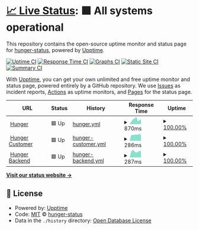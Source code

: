 # [📈 Live Status](https://hunger-status.github.io/hunger-status): <!--live status--> **🟩 All systems operational**

This repository contains the open-source uptime monitor and status page for [hunger-status](https://hunger-status.github.io/hunger-status), powered by [Upptime](https://github.com/upptime/upptime).

[![Uptime CI](https://github.com/hunger-status/hunger-status/workflows/Uptime%20CI/badge.svg)](https://github.com/hunger-status/hunger-status/actions?query=workflow%3A%22Uptime+CI%22)
[![Response Time CI](https://github.com/hunger-status/hunger-status/workflows/Response%20Time%20CI/badge.svg)](https://github.com/hunger-status/hunger-status/actions?query=workflow%3A%22Response+Time+CI%22)
[![Graphs CI](https://github.com/hunger-status/hunger-status/workflows/Graphs%20CI/badge.svg)](https://github.com/hunger-status/hunger-status/actions?query=workflow%3A%22Graphs+CI%22)
[![Static Site CI](https://github.com/hunger-status/hunger-status/workflows/Static%20Site%20CI/badge.svg)](https://github.com/hunger-status/hunger-status/actions?query=workflow%3A%22Static+Site+CI%22)
[![Summary CI](https://github.com/hunger-status/hunger-status/workflows/Summary%20CI/badge.svg)](https://github.com/hunger-status/hunger-status/actions?query=workflow%3A%22Summary+CI%22)

With [Upptime](https://upptime.js.org), you can get your own unlimited and free uptime monitor and status page, powered entirely by a GitHub repository. We use [Issues](https://github.com/hunger-status/hunger-status/issues) as incident reports, [Actions](https://github.com/hunger-status/hunger-status/actions) as uptime monitors, and [Pages](https://hunger-status.github.io/hunger-status) for the status page.

<!--start: status pages-->
<!-- This summary is generated by Upptime (https://github.com/upptime/upptime) -->
<!-- Do not edit this manually, your changes will be overwritten -->
<!-- prettier-ignore -->
| URL | Status | History | Response Time | Uptime |
| --- | ------ | ------- | ------------- | ------ |
| <img alt="" src="https://icons.duckduckgo.com/ip3/hunger.ai.ico" height="13"> [Hunger](https://hunger.ai) | 🟩 Up | [hunger.yml](https://github.com/hunger-status/hunger-status/commits/HEAD/history/hunger.yml) | <details><summary><img alt="Response time graph" src="./graphs/hunger/response-time-week.png" height="20"> 870ms</summary><br><a href="https://hunger-status.github.io/hunger-status/history/hunger"><img alt="Response time 841" src="https://img.shields.io/endpoint?url=https%3A%2F%2Fraw.githubusercontent.com%2Fhunger-status%2Fhunger-status%2FHEAD%2Fapi%2Fhunger%2Fresponse-time.json"></a><br><a href="https://hunger-status.github.io/hunger-status/history/hunger"><img alt="24-hour response time 584" src="https://img.shields.io/endpoint?url=https%3A%2F%2Fraw.githubusercontent.com%2Fhunger-status%2Fhunger-status%2FHEAD%2Fapi%2Fhunger%2Fresponse-time-day.json"></a><br><a href="https://hunger-status.github.io/hunger-status/history/hunger"><img alt="7-day response time 870" src="https://img.shields.io/endpoint?url=https%3A%2F%2Fraw.githubusercontent.com%2Fhunger-status%2Fhunger-status%2FHEAD%2Fapi%2Fhunger%2Fresponse-time-week.json"></a><br><a href="https://hunger-status.github.io/hunger-status/history/hunger"><img alt="30-day response time 841" src="https://img.shields.io/endpoint?url=https%3A%2F%2Fraw.githubusercontent.com%2Fhunger-status%2Fhunger-status%2FHEAD%2Fapi%2Fhunger%2Fresponse-time-month.json"></a><br><a href="https://hunger-status.github.io/hunger-status/history/hunger"><img alt="1-year response time 952" src="https://img.shields.io/endpoint?url=https%3A%2F%2Fraw.githubusercontent.com%2Fhunger-status%2Fhunger-status%2FHEAD%2Fapi%2Fhunger%2Fresponse-time-year.json"></a></details> | <details><summary><a href="https://hunger-status.github.io/hunger-status/history/hunger">100.00%</a></summary><a href="https://hunger-status.github.io/hunger-status/history/hunger"><img alt="All-time uptime 99.99%" src="https://img.shields.io/endpoint?url=https%3A%2F%2Fraw.githubusercontent.com%2Fhunger-status%2Fhunger-status%2FHEAD%2Fapi%2Fhunger%2Fuptime.json"></a><br><a href="https://hunger-status.github.io/hunger-status/history/hunger"><img alt="24-hour uptime 100.00%" src="https://img.shields.io/endpoint?url=https%3A%2F%2Fraw.githubusercontent.com%2Fhunger-status%2Fhunger-status%2FHEAD%2Fapi%2Fhunger%2Fuptime-day.json"></a><br><a href="https://hunger-status.github.io/hunger-status/history/hunger"><img alt="7-day uptime 100.00%" src="https://img.shields.io/endpoint?url=https%3A%2F%2Fraw.githubusercontent.com%2Fhunger-status%2Fhunger-status%2FHEAD%2Fapi%2Fhunger%2Fuptime-week.json"></a><br><a href="https://hunger-status.github.io/hunger-status/history/hunger"><img alt="30-day uptime 100.00%" src="https://img.shields.io/endpoint?url=https%3A%2F%2Fraw.githubusercontent.com%2Fhunger-status%2Fhunger-status%2FHEAD%2Fapi%2Fhunger%2Fuptime-month.json"></a><br><a href="https://hunger-status.github.io/hunger-status/history/hunger"><img alt="1-year uptime 100.00%" src="https://img.shields.io/endpoint?url=https%3A%2F%2Fraw.githubusercontent.com%2Fhunger-status%2Fhunger-status%2FHEAD%2Fapi%2Fhunger%2Fuptime-year.json"></a></details>
| <img alt="" src="https://icons.duckduckgo.com/ip3/hunger.ai.ico" height="13"> [Hunger Customer](https://hunger.ai/g/index.html) | 🟩 Up | [hunger-customer.yml](https://github.com/hunger-status/hunger-status/commits/HEAD/history/hunger-customer.yml) | <details><summary><img alt="Response time graph" src="./graphs/hunger-customer/response-time-week.png" height="20"> 286ms</summary><br><a href="https://hunger-status.github.io/hunger-status/history/hunger-customer"><img alt="Response time 283" src="https://img.shields.io/endpoint?url=https%3A%2F%2Fraw.githubusercontent.com%2Fhunger-status%2Fhunger-status%2FHEAD%2Fapi%2Fhunger-customer%2Fresponse-time.json"></a><br><a href="https://hunger-status.github.io/hunger-status/history/hunger-customer"><img alt="24-hour response time 54" src="https://img.shields.io/endpoint?url=https%3A%2F%2Fraw.githubusercontent.com%2Fhunger-status%2Fhunger-status%2FHEAD%2Fapi%2Fhunger-customer%2Fresponse-time-day.json"></a><br><a href="https://hunger-status.github.io/hunger-status/history/hunger-customer"><img alt="7-day response time 286" src="https://img.shields.io/endpoint?url=https%3A%2F%2Fraw.githubusercontent.com%2Fhunger-status%2Fhunger-status%2FHEAD%2Fapi%2Fhunger-customer%2Fresponse-time-week.json"></a><br><a href="https://hunger-status.github.io/hunger-status/history/hunger-customer"><img alt="30-day response time 309" src="https://img.shields.io/endpoint?url=https%3A%2F%2Fraw.githubusercontent.com%2Fhunger-status%2Fhunger-status%2FHEAD%2Fapi%2Fhunger-customer%2Fresponse-time-month.json"></a><br><a href="https://hunger-status.github.io/hunger-status/history/hunger-customer"><img alt="1-year response time 285" src="https://img.shields.io/endpoint?url=https%3A%2F%2Fraw.githubusercontent.com%2Fhunger-status%2Fhunger-status%2FHEAD%2Fapi%2Fhunger-customer%2Fresponse-time-year.json"></a></details> | <details><summary><a href="https://hunger-status.github.io/hunger-status/history/hunger-customer">100.00%</a></summary><a href="https://hunger-status.github.io/hunger-status/history/hunger-customer"><img alt="All-time uptime 99.96%" src="https://img.shields.io/endpoint?url=https%3A%2F%2Fraw.githubusercontent.com%2Fhunger-status%2Fhunger-status%2FHEAD%2Fapi%2Fhunger-customer%2Fuptime.json"></a><br><a href="https://hunger-status.github.io/hunger-status/history/hunger-customer"><img alt="24-hour uptime 100.00%" src="https://img.shields.io/endpoint?url=https%3A%2F%2Fraw.githubusercontent.com%2Fhunger-status%2Fhunger-status%2FHEAD%2Fapi%2Fhunger-customer%2Fuptime-day.json"></a><br><a href="https://hunger-status.github.io/hunger-status/history/hunger-customer"><img alt="7-day uptime 100.00%" src="https://img.shields.io/endpoint?url=https%3A%2F%2Fraw.githubusercontent.com%2Fhunger-status%2Fhunger-status%2FHEAD%2Fapi%2Fhunger-customer%2Fuptime-week.json"></a><br><a href="https://hunger-status.github.io/hunger-status/history/hunger-customer"><img alt="30-day uptime 100.00%" src="https://img.shields.io/endpoint?url=https%3A%2F%2Fraw.githubusercontent.com%2Fhunger-status%2Fhunger-status%2FHEAD%2Fapi%2Fhunger-customer%2Fuptime-month.json"></a><br><a href="https://hunger-status.github.io/hunger-status/history/hunger-customer"><img alt="1-year uptime 100.00%" src="https://img.shields.io/endpoint?url=https%3A%2F%2Fraw.githubusercontent.com%2Fhunger-status%2Fhunger-status%2FHEAD%2Fapi%2Fhunger-customer%2Fuptime-year.json"></a></details>
| <img alt="" src="https://icons.duckduckgo.com/ip3/hunger.ai.ico" height="13"> [Hunger Backend](https://hunger.ai/api/v3/p/sys/time) | 🟩 Up | [hunger-backend.yml](https://github.com/hunger-status/hunger-status/commits/HEAD/history/hunger-backend.yml) | <details><summary><img alt="Response time graph" src="./graphs/hunger-backend/response-time-week.png" height="20"> 287ms</summary><br><a href="https://hunger-status.github.io/hunger-status/history/hunger-backend"><img alt="Response time 316" src="https://img.shields.io/endpoint?url=https%3A%2F%2Fraw.githubusercontent.com%2Fhunger-status%2Fhunger-status%2FHEAD%2Fapi%2Fhunger-backend%2Fresponse-time.json"></a><br><a href="https://hunger-status.github.io/hunger-status/history/hunger-backend"><img alt="24-hour response time 304" src="https://img.shields.io/endpoint?url=https%3A%2F%2Fraw.githubusercontent.com%2Fhunger-status%2Fhunger-status%2FHEAD%2Fapi%2Fhunger-backend%2Fresponse-time-day.json"></a><br><a href="https://hunger-status.github.io/hunger-status/history/hunger-backend"><img alt="7-day response time 287" src="https://img.shields.io/endpoint?url=https%3A%2F%2Fraw.githubusercontent.com%2Fhunger-status%2Fhunger-status%2FHEAD%2Fapi%2Fhunger-backend%2Fresponse-time-week.json"></a><br><a href="https://hunger-status.github.io/hunger-status/history/hunger-backend"><img alt="30-day response time 296" src="https://img.shields.io/endpoint?url=https%3A%2F%2Fraw.githubusercontent.com%2Fhunger-status%2Fhunger-status%2FHEAD%2Fapi%2Fhunger-backend%2Fresponse-time-month.json"></a><br><a href="https://hunger-status.github.io/hunger-status/history/hunger-backend"><img alt="1-year response time 324" src="https://img.shields.io/endpoint?url=https%3A%2F%2Fraw.githubusercontent.com%2Fhunger-status%2Fhunger-status%2FHEAD%2Fapi%2Fhunger-backend%2Fresponse-time-year.json"></a></details> | <details><summary><a href="https://hunger-status.github.io/hunger-status/history/hunger-backend">100.00%</a></summary><a href="https://hunger-status.github.io/hunger-status/history/hunger-backend"><img alt="All-time uptime 99.99%" src="https://img.shields.io/endpoint?url=https%3A%2F%2Fraw.githubusercontent.com%2Fhunger-status%2Fhunger-status%2FHEAD%2Fapi%2Fhunger-backend%2Fuptime.json"></a><br><a href="https://hunger-status.github.io/hunger-status/history/hunger-backend"><img alt="24-hour uptime 100.00%" src="https://img.shields.io/endpoint?url=https%3A%2F%2Fraw.githubusercontent.com%2Fhunger-status%2Fhunger-status%2FHEAD%2Fapi%2Fhunger-backend%2Fuptime-day.json"></a><br><a href="https://hunger-status.github.io/hunger-status/history/hunger-backend"><img alt="7-day uptime 100.00%" src="https://img.shields.io/endpoint?url=https%3A%2F%2Fraw.githubusercontent.com%2Fhunger-status%2Fhunger-status%2FHEAD%2Fapi%2Fhunger-backend%2Fuptime-week.json"></a><br><a href="https://hunger-status.github.io/hunger-status/history/hunger-backend"><img alt="30-day uptime 100.00%" src="https://img.shields.io/endpoint?url=https%3A%2F%2Fraw.githubusercontent.com%2Fhunger-status%2Fhunger-status%2FHEAD%2Fapi%2Fhunger-backend%2Fuptime-month.json"></a><br><a href="https://hunger-status.github.io/hunger-status/history/hunger-backend"><img alt="1-year uptime 99.99%" src="https://img.shields.io/endpoint?url=https%3A%2F%2Fraw.githubusercontent.com%2Fhunger-status%2Fhunger-status%2FHEAD%2Fapi%2Fhunger-backend%2Fuptime-year.json"></a></details>

<!--end: status pages-->

[**Visit our status website →**](https://hunger-status.github.io/hunger-status)

## 📄 License

- Powered by: [Upptime](https://github.com/upptime/upptime)
- Code: [MIT](./LICENSE) © [hunger-status](https://hunger-status.github.io/hunger-status)
- Data in the `./history` directory: [Open Database License](https://opendatacommons.org/licenses/odbl/1-0/)
